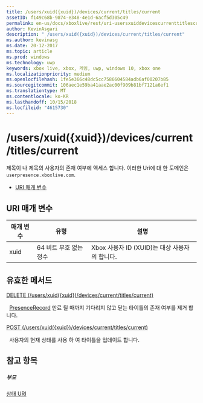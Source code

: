 ```yaml
---
title: /users/xuid({xuid})/devices/current/titles/current
assetID: f149c68b-9874-e348-4e1d-6acf5d305c49
permalink: en-us/docs/xboxlive/rest/uri-usersxuiddevicescurrenttitlescurrent.html
author: KevinAsgari
description: " /users/xuid({xuid})/devices/current/titles/current"
ms.author: kevinasg
ms.date: 20-12-2017
ms.topic: article
ms.prod: windows
ms.technology: uwp
keywords: xbox live, xbox, 게임, uwp, windows 10, xbox one
ms.localizationpriority: medium
ms.openlocfilehash: 1fe5e366c48dc5cc7586604584adb6af00207b85
ms.sourcegitcommit: 106aec1e59ba41aae2ac00f909b81bf7121a6ef1
ms.translationtype: MT
ms.contentlocale: ko-KR
ms.lasthandoff: 10/15/2018
ms.locfileid: "4615730"
---
```

# <a name="usersxuidxuiddevicescurrenttitlescurrent"></a>/users/xuid({xuid})/devices/current/titles/current
제목이 나 제목의 사용자의 존재 여부에 액세스 합니다. 이러한 Uri에 대 한 도메인은 `userpresence.xboxlive.com`.
 
  * [URI 매개 변수](#ID4EV)
 
<a id="ID4EV"></a>

 
## <a name="uri-parameters"></a>URI 매개 변수
 
| 매개 변수| 유형| 설명| 
| --- | --- | --- | 
| xuid| 64 비트 부호 없는 정수| Xbox 사용자 ID (XUID)는 대상 사용자의 합니다.| 
  
<a id="ID4EUB"></a>

 
## <a name="valid-methods"></a>유효한 메서드

[DELETE (/users/xuid({xuid})/devices/current/titles/current)](uri-usersxuiddevicescurrenttitlescurrentdelete.md)

&nbsp;&nbsp;[PresenceRecord](../../json/json-presencerecord.md) 만료 될 때까지 기다리지 않고 닫는 타이틀의 존재 여부를 제거 합니다.

[POST (/users/xuid({xuid})/devices/current/titles/current)](uri-usersxuiddevicescurrenttitlescurrentpost.md)

&nbsp;&nbsp;사용자의 현재 상태를 사용 하 여 타이틀을 업데이트 합니다.
 
<a id="ID4EBC"></a>

 
## <a name="see-also"></a>참고 항목
 
<a id="ID4EDC"></a>

 
##### <a name="parent"></a>부모 

[상태 URI](atoc-reference-presence.md)

   